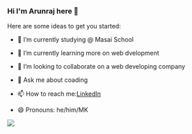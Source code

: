 ### Hi I'm Arunraj here 👋

Here are some ideas to get you started:

- 🔭 I’m currently studying @ Masai School




- 🌱 I’m currently learning more on web dvelopment






- 👯 I’m looking to collaborate on a web developing company





- 💬 Ask me about coading






- 📫 How to reach me:[LinkedIn](https://www.linkedin.com/in/arunraj-mk-45241b237/) 



- 😄 Pronouns: he/him/MK



<img src="https://github-readme-stats.vercel.app/api?username=ArunrajMK&&show_icons=true&title_color=ffffff&icon_color=bb2acf&text_color=daf7dc&bg_color=151515"/>


